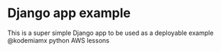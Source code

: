 # Django app example

This is a super simple Django app to be used as a deployable example @kodemiamx python AWS lessons
